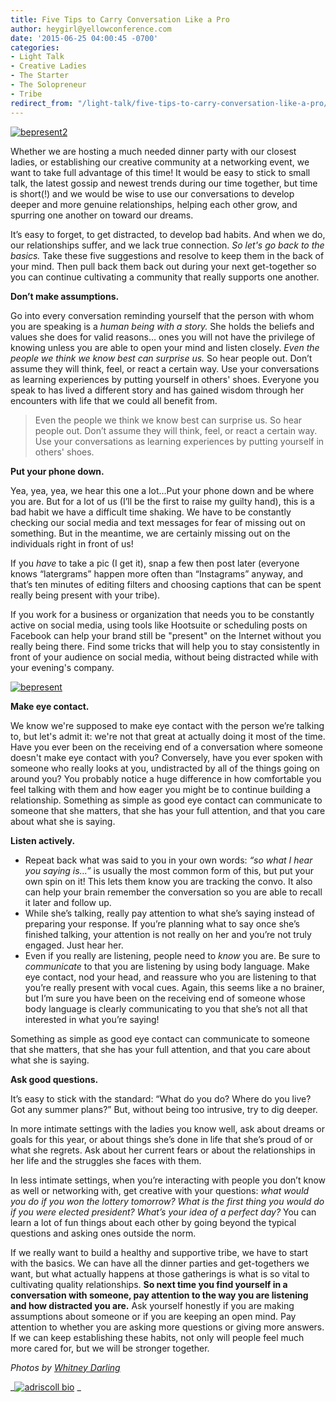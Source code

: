 ```yaml
---
title: Five Tips to Carry Conversation Like a Pro
author: heygirl@yellowconference.com
date: '2015-06-25 04:00:45 -0700'
categories:
- Light Talk
- Creative Ladies
- The Starter
- The Solopreneur
- Tribe
redirect_from: "/light-talk/five-tips-to-carry-conversation-like-a-pro/"
---
```


[![bepresent2](http://yellowconference.com/wp-content/uploads/2015/06/bepresent2.jpg)](http://yellowconference.com/wp-content/uploads/2015/06/bepresent2.jpg)

Whether we are hosting a much needed dinner party with our closest ladies, or establishing our creative community at a networking event, we want to take full advantage of this time! It would be easy to stick to small talk, the latest gossip and newest trends during our time together, but time is short(!) and we would be wise to use our conversations to develop deeper and more genuine relationships, helping each other grow, and spurring one another on toward our dreams.

It’s easy to forget, to get distracted, to develop bad habits. And when we do, our relationships suffer, and we lack true connection. _So let's go back to the basics._ Take these five suggestions and resolve to keep them in the back of your mind. Then pull back them back out during your next get-together so you can continue cultivating a community that really supports one another.

**Don’t make assumptions.**

Go into every conversation reminding yourself that the person with whom you are speaking is a _human being with a story._ She holds the beliefs and values she does for valid reasons… ones you will not have the privilege of knowing unless you are able to open your mind and listen closely. _Even the people we think we know best can surprise us._ So hear people out. Don’t assume they will think, feel, or react a certain way. Use your conversations as learning experiences by putting yourself in others' shoes. Everyone you speak to has lived a different story and has gained wisdom through her encounters with life that we could all benefit from.

> Even the people we think we know best can surprise us. So hear people out. Don’t assume they will think, feel, or react a certain way. Use your conversations as learning experiences by putting yourself in others' shoes.

**Put your phone down.**

Yea, yea, yea, we hear this one a lot…Put your phone down and be where you are. But for a lot of us (I’ll be the first to raise my guilty hand), this is a bad habit we have a difficult time shaking. We have to be constantly checking our social media and text messages for fear of missing out on something. But in the meantime, we are certainly missing out on the individuals right in front of us!

If you _have_ to take a pic (I get it), snap a few then post later (everyone knows “latergrams” happen more often than “Instagrams” anyway, and that’s ten minutes of editing filters and choosing captions that can be spent really being present with your tribe).

If you work for a business or organization that needs you to be constantly active on social media, using tools like Hootsuite or scheduling posts on Facebook can help your brand still be "present" on the Internet without you really being there. Find some tricks that will help you to stay consistently in front of your audience on social media, without being distracted while with your evening's company.

[![bepresent](http://yellowconference.com/wp-content/uploads/2015/06/bepresent.jpg)](http://yellowconference.com/wp-content/uploads/2015/06/bepresent.jpg)

**Make eye contact.**

We know we're supposed to make eye contact with the person we’re talking to, but let's admit it: we're not that great at actually doing it most of the time. Have you ever been on the receiving end of a conversation where someone doesn't make eye contact with you? Conversely, have you ever spoken with someone who really looks at you, undistracted by all of the things going on around you? You probably notice a huge difference in how comfortable you feel talking with them and how eager you might be to continue building a relationship. Something as simple as good eye contact can communicate to someone that she matters, that she has your full attention, and that you care about what she is saying.

**Listen actively.**

*   Repeat back what was said to you in your own words: _“so what I hear you saying is…”_ is usually the most common form of this, but put your own spin on it! This lets them know you are tracking the convo. It also can help your brain remember the conversation so you are able to recall it later and follow up.
*   While she’s talking, really pay attention to what she’s saying instead of preparing your response. If you’re planning what to say once she’s finished talking, your attention is not really on her and you’re not truly engaged. Just hear her.
*   Even if you really are listening, people need to _know_ you are. Be sure to _communicate_ to that you are listening by using body language. Make eye contact, nod your head, and reassure who you are listening to that you’re really present with vocal cues. Again, this seems like a no brainer, but I’m sure you have been on the receiving end of someone whose body language is clearly communicating to you that she’s not all that interested in what you’re saying!

Something as simple as good eye contact can communicate to someone that she matters, that she has your full attention, and that you care about what she is saying.

**Ask good questions.**

It’s easy to stick with the standard: “What do you do? Where do you live? Got any summer plans?” But, without being too intrusive, try to dig deeper.

In more intimate settings with the ladies you know well, ask about dreams or goals for this year, or about things she’s done in life that she’s proud of or what she regrets. Ask about her current fears or about the relationships in her life and the struggles she faces with them.

In less intimate settings, when you’re interacting with people you don’t know as well or networking with, get creative with your questions: _what would you do if you won the lottery tomorrow? What is the first thing you would do if you were elected president? What’s your idea of a perfect day?_ You can learn a lot of fun things about each other by going beyond the typical questions and asking ones outside the norm.

If we really want to build a healthy and supportive tribe, we have to start with the basics. We can have all the dinner parties and get-togethers we want, but what actually happens at those gatherings is what is so vital to cultivating quality relationships. **So next time you find yourself in a conversation with someone, pay attention to the way you are listening and how distracted you are.** Ask yourself honestly if you are making assumptions about someone or if you are keeping an open mind. Pay attention to whether you are asking more questions or giving more answers. If we can keep establishing these habits, not only will people feel much more cared for, but we will be stronger together.

_Photos by [Whitney Darling](http://whitneydarling.com/)_

_[![adriscoll bio](http://yellowconference.com/wp-content/uploads/2015/01/adriscoll1.jpg)](http://www.ritesofasylum.com/) _
